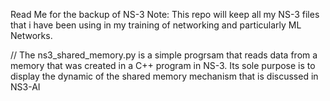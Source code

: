 Read Me for the backup of NS-3
Note: This repo will keep all my NS-3 files that i have been using in my training of networking and particularly ML Networks.

//
The ns3_shared_memory.py is a simple progrsam that reads data from a memory that was created in a C++ program in NS-3. Its sole purpose is to display the dynamic of the shared memory mechanism that is discussed in NS3-AI
